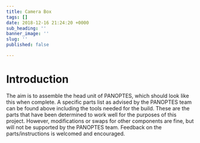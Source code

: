 ```yaml
---
title: Camera Box
tags: []
date: 2018-12-16 21:24:20 +0000
sub_heading: ''
banner_image: ''
slug: ''
published: false

---
```

# Introduction

The aim is to assemble the head unit of PANOPTES, which should look like this when complete. A specific parts list as advised by the PANOPTES team can be found above including the tools needed for the build. These are the parts that have been determined to work well for the purposes of this project. However, modifications or swaps for other components are fine, but will not be supported by the PANOPTES team. Feedback on the parts/instructions is welcomed and encouraged.